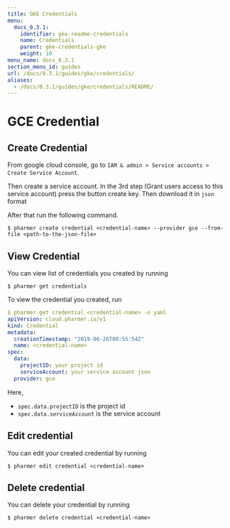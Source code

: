 ```yaml
---
title: GKE Credentials
menu:
  docs_0.3.1:
    identifier: gke-readme-credentials
    name: Credentials
    parent: gke-credentials-gke
    weight: 10
menu_name: docs_0.3.1
section_menu_id: guides
url: /docs/0.3.1/guides/gke/credentials/
aliases:
  - /docs/0.3.1/guides/gke/credentials/README/
---
```


# GCE Credential

## Create Credential

From google cloud console, go to `IAM & admin > Service accounts > Create Service Account`.

Then create a service account. In the 3rd step (Grant users access to this service account) press the button create key. Then download it in `json` format

After that run the following command.

```console
$ pharmer create credential <credential-name> --provider gce --from-file <path-to-the-json-file>
```

## View Credential

You can view list of credentials you created by running

```console
$ pharmer get credentials
```

To view the credential you created, run

```yaml
$ pharmer get credential <credential-name> -o yaml
apiVersion: cloud.pharmer.io/v1
kind: Credential
metadata:
  creationTimestamp: "2019-06-26T08:55:54Z"
  name: <credential-name>
spec:
  data:
    projectID: your project id
    serviceAccount: your service account json
  provider: gce
```

Here,
 - `spec.data.projectID` is the project id
 - `spec.data.serviceAccount` is the service account


## Edit credential

You can edit your created credential by running

```console
$ pharmer edit credential <credential-name>
```

## Delete credential

You can delete your credential by running

```console
$ pharmer delete credential <credential-name>
